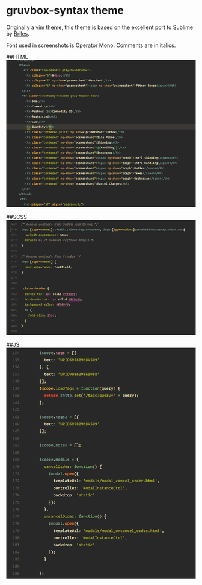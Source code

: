 # gruvbox-syntax theme

Originally a [vim theme](https://github.com/morhetz/gruvbox), this theme is based on the excellent port to Sublime by [Briles](http://brianreilly.me/gruvbox/).

Font used in screenshots is Operator Mono.  Comments are in italics.

##HTML
![](https://raw.githubusercontent.com/smlombardi/gruvbox-syntax/master/screenshots/html.png)


##SCSS
![](https://raw.githubusercontent.com/smlombardi/gruvbox-syntax/master/screenshots/scss.png)

##JS
![](https://raw.githubusercontent.com/smlombardi/gruvbox-syntax/master/screenshots/js.png)